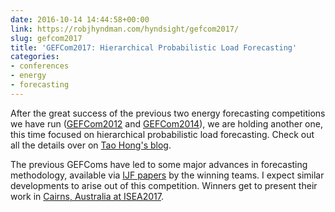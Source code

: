 ```yaml
---
date: 2016-10-14 14:44:58+00:00
link: https://robjhyndman.com/hyndsight/gefcom2017/
slug: gefcom2017
title: 'GEFCom2017: Hierarchical Probabilistic Load Forecasting'
categories:
- conferences
- energy
- forecasting
---
```


After the great success of the previous two energy forecasting competitions we have run ([GEFCom2012](http://www.drhongtao.com/gefcom/2012) and [GEFCom2014](http://www.drhongtao.com/gefcom/2014)), we are holding another one, this time focused on hierarchical probabilistic load forecasting. Check out all the details over on [Tao Hong's blog](http://blog.drhongtao.com/2016/10/gefcom2017-hierarchical-probabilistic-load-forecasting.html).

The previous GEFComs have led to some major advances in forecasting methodology, available via [IJF papers](http://www.sciencedirect.com/science/journal/01692070/32/3) by the winning teams. I expect similar developments to arise out of this competition. Winners get to present their work in [Cairns, Australia at ISEA2017](https://forecasters.org/22nd-iif-workshop/).
